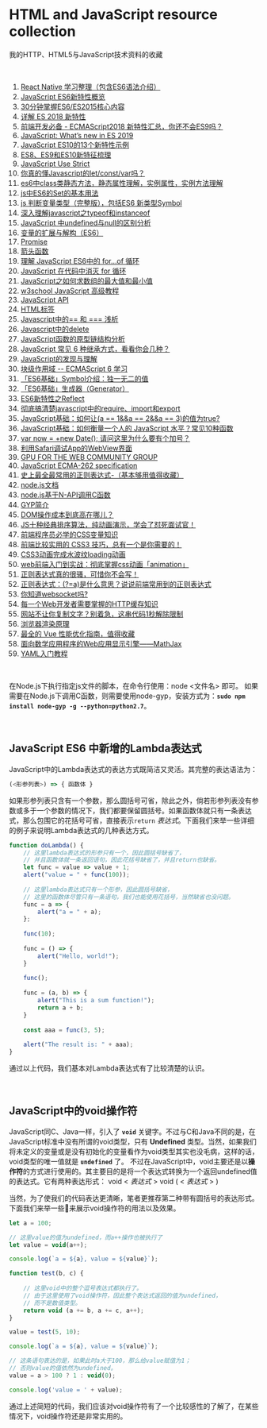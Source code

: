 # HTML and JavaScript resource collection
我的HTTP、HTML5与JavaScript技术资料的收藏

<br />

1. [React Native 学习整理（包含ES6语法介绍）](https://www.kancloud.cn/guif_zhang/rn/451962)
1. [JavaScript ES6新特性概览](http://www.cnblogs.com/Wayou/p/es6_new_features.html)
1. [30分钟掌握ES6/ES2015核心内容](https://www.toutiao.com/a6707856897069810184)
1. [详解 ES 2018 新特性](https://www.toutiao.com/i6720746123973100040)
1. [前端开发必备 - ECMAScript2018 新特性汇总，你还不会ES9吗？](https://www.toutiao.com/a6733186476349063684/)
1. [JavaScript: What’s new in ES 2019](https://blog.tildeloop.com/posts/javascript-what’s-new-in-es2019)
1. [JavaScript ES10的13个新特性示例](https://www.toutiao.com/a6739397212779840004)
1. [ES8、ES9和ES10新特征梳理](https://www.toutiao.com/i6675510537394061835/)
1. [JavaScript Use Strict](https://www.w3school.com.cn/js/js_strict.asp)
1. [你真的懂Javascript的let/const/var吗？](https://www.toutiao.com/i6507397358723006989/)
1. [es6中class类静态方法，静态属性理解，实例属性，实例方法理解](https://blog.csdn.net/qdmoment/article/details/82496685)
1. [js中ES6的Set的基本用法](https://www.cnblogs.com/wjcoding/p/11690886.html)
1. [js 判断变量类型（完整版），包括ES6 新类型Symbol](https://blog.csdn.net/Altaba/article/details/80405944)
1. [深入理解javascript之typeof和instanceof](https://blog.csdn.net/mevicky/article/details/50353881)
1. [JavaScript 中undefined与null的区别分析](https://www.toutiao.com/a6717529568934101517)
1. [变量的扩展与解构（ES6）](https://www.toutiao.com/i6721498381803323907/)
1. [Promise](https://developer.mozilla.org/zh-CN/docs/Web/JavaScript/Reference/Global_Objects/Promise)
1. [箭头函数](https://developer.mozilla.org/zh-CN/docs/Web/JavaScript/Reference/Functions/Arrow_functions)
1. [理解 JavaScript ES6中的 for…of 循环](http://blog.csdn.net/jasonzds/article/details/78366625?locationNum=6&fps=1)
1. [JavaScript 在代码中消灭 for 循环](https://www.toutiao.com/i6718992291366699528/)
1. [JavaScript之如何求数组的最大值和最小值](https://www.toutiao.com/a6724951771917058568)
1. [w3school JavaScript 高级教程](http://www.w3school.com.cn/js/index_pro.asp)
1. [JavaScript API](http://www.javascripture.com)
1. [HTML标签](http://www.w3school.com.cn/tags/tag_html.asp)
1. [Javascript中的== 和 === 浅析](http://blog.csdn.net/csdnMrY/article/details/78342326)
1. [Javascript中的delete](https://www.cnblogs.com/tylerdonet/p/4890939.html)
1. [JavaScript函数的原型链结构分析](https://www.toutiao.com/i6554161958382207501)
1. [JavaScript 常见 6 种继承方式，看看你会几种？](https://www.toutiao.com/a6710409815899767299)
1. [JavaScript的发现与理解](https://www.jianshu.com/p/8cb0f25bc746)
1. [块级作用域 -- ECMAScript 6 学习](http://blog.csdn.net/bifjhh_sk/article/details/79340444)
1. [「ES6基础」Symbol介绍：独一无二的值](https://www.toutiao.com/a6732269850283999748/)
1. [「ES6基础」生成器（Generator）](https://www.toutiao.com/a6712984431553937934/)
1. [ES6新特性之Reflect](https://www.toutiao.com/a6726748044210995715)
1. [彻底搞清楚javascript中的require、import和export](https://www.toutiao.com/a6687574679806280195)
1. [JavaScript基础：如何让(a == 1&&a == 2&&a == 3)的值为true?](https://www.toutiao.com/i6695747520343048712)
1. [JavaScript基础：如何衡量一个人的 JavaScript 水平？常见10种函数](https://www.toutiao.com/i6696293991266124302)
1. [var now = +new Date(); 请问这里为什么要有个加号？](https://www.toutiao.com/a6719280828267889155)
1. [利用Safari调试App的WebView界面](http://blog.csdn.net/u010046748/article/details/52981074)
1. [GPU FOR THE WEB COMMUNITY GROUP](https://www.w3.org/community/gpu/)
1. [JavaScript ECMA-262 specification](http://www.ecma-international.org/publications/standards/Ecma-262.htm)
1. [史上最全最常用的正则表达式-（基本够用值得收藏）](https://blog.csdn.net/prophet_007/article/details/25616385)
1. [node.js文档](https://nodejs.org/dist/latest-v8.x/docs/api/)
1. [node.js基于N-API调用C函数](http://cnodejs.org/topic/59f32ddd1b399c2f3ff9f613)
1. [GYP简介](http://blog.xiaogaozi.org/2011/10/29/introduction-to-gyp/)
1.  [DOM操作成本到底高在哪儿？](https://segmentfault.com/a/1190000014070240)
1. [JS十种经典排序算法，纯动画演示，学会了怼死面试官！](https://www.toutiao.com/i6631361236942455303)
1. [前端程序员必学的CSS变量知识](https://www.toutiao.com/a6671488828957524493)
1. [前端比较实用的 CSS3 技巧，总有一个是你需要的！](https://www.toutiao.com/a6671475180818137614)
1. [CSS3动画完成水波纹loading动画](https://www.toutiao.com/i6725189279980503564/)
1. [web前端入门到实战：彻底掌握css动画「animation」](https://www.toutiao.com/a6753231741239951875/)
1. [正则表达式真的很骚，可惜你不会写！](https://www.toutiao.com/a6678604392393867787)
1. [正则表达式：(?=a)是什么意思？说说前端常用到的正则表达式](https://www.toutiao.com/i6696132898023539207)
1. [你知道websocket吗?](https://www.toutiao.com/a6678838791072907789)
1. [每一个Web开发者需要掌握的HTTP缓存知识](https://www.toutiao.com/a6680079212524601864/)
1. [网站不让你复制文字？别着急，这串代码1秒解除限制](https://www.toutiao.com/a6703815823682699787)
1. [浏览器渲染原理](https://www.jianshu.com/p/76bb929eae01)
1. [最全的 Vue 性能优化指南，值得收藏](https://www.toutiao.com/a6763818600655487501/)
1. [面向数学应用程序的Web应用显示引擎——MathJax](https://www.toutiao.com/a6751722358014214660/)
1. [YAML入门教程](https://www.toutiao.com/i6779834342379094536/)

<br />

在Node.js下执行指定js文件的脚本，在命令行使用：node <文件名> 即可。
如果需要在Node.js下调用C函数，则需要使用node-gyp，安装方式为：**`sudo npm install node-gyp -g --python=python2.7`**。

<br />

## JavaScript ES6 中新增的Lambda表达式

JavaScript中的Lambda表达式的表达方式既简洁又灵活。其完整的表达语法为：
```javascript
(<形参列表>) => { 函数体 }
```
如果形参列表只含有一个参数，那么圆括号可省，除此之外，倘若形参列表没有参数或多于一个参数的情况下，我们都要保留圆括号。如果函数体就只有一条表达式，那么包围它的花括号可省，直接表示`return` *表达式*。下面我们来举一些详细的例子来说明Lambda表达式的几种表达方式。
```javascript
function doLambda() {
    // 这里lambda表达式的形参只有一个，因此圆括号缺省了，
    // 并且函数体就一条返回语句，因此花括号缺省了，并且return也缺省。
    let func = value => value + 1;
    alert("value = " + func(100));
    
    // 这里lambda表达式只有一个形参，因此圆括号缺省，
    // 这里的函数体尽管只有一条语句，我们也能使用花括号，当然缺省也没问题。
    func = a => {
        alert("a = " + a);
    };
    
    func(10);
    
    func = () => {
        alert("Hello, world!");
    }
    
    func();
    
    func = (a, b) => {
        alert("This is a sum function!");
        return a + b;
    }
    
    const aaa = func(3, 5);
    
    alert("The result is: " + aaa);
}
```

通过以上代码，我们基本对Lambda表达式有了比较清楚的认识。

<br />

## JavaScript中的void操作符

JavaScript同C、Java一样，引入了 **`void`** 关键字。不过与C和Java不同的是，在JavaScript标准中没有所谓的void类型，只有 **Undefined** 类型。当然，如果我们将未定义的变量或是没有初始化的变量看作为void类型其实也没毛病，这样的话，void类型的唯一值就是 **`undefined`** 了。
不过在JavaScript中，void主要还是以**操作符**的方式进行使用的。其主要目的是将一个表达式转换为一个返回undefined值的表达式。它有两种表达形式：
void  < *表达式* >
void ( < *表达式* > )

当然，为了使我们的代码表达更清晰，笔者更推荐第二种带有圆括号的表达形式。
下面我们来举一些🌰来展示void操作符的用法以及效果。
```javascript
let a = 100;

// 这里value的值为undefined，而a++操作也被执行了
let value = void(a++);

console.log(`a = ${a}, value = ${value}`);

function test(b, c) {
    
    // 这里void中的整个逗号表达式都执行了。
    // 由于这里使用了void操作符，因此整个表达式返回的值为undefined，
    // 而不是数值类型。
    return void (a += b, a += c, a++);
}

value = test(5, 10);

console.log(`a = ${a}, value = ${value}`);

// 这条语句表达的是，如果此时a大于100，那么给value赋值为1；
// 否则value的值依然为undefined。
value = a > 100 ? 1 : void(0);

console.log('value = ' + value);
```

通过上述简短的代码，我们应该对void操作符有了一个比较感性的了解了，在某些情况下，void操作符还是非常实用的。

